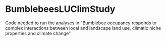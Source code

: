 # BumblebeesLUClimStudy

Code needed to run the analyses in "Bumblebee occupancy responds to complex interactions between local and landscape land use, climatic niche properties and climate change"